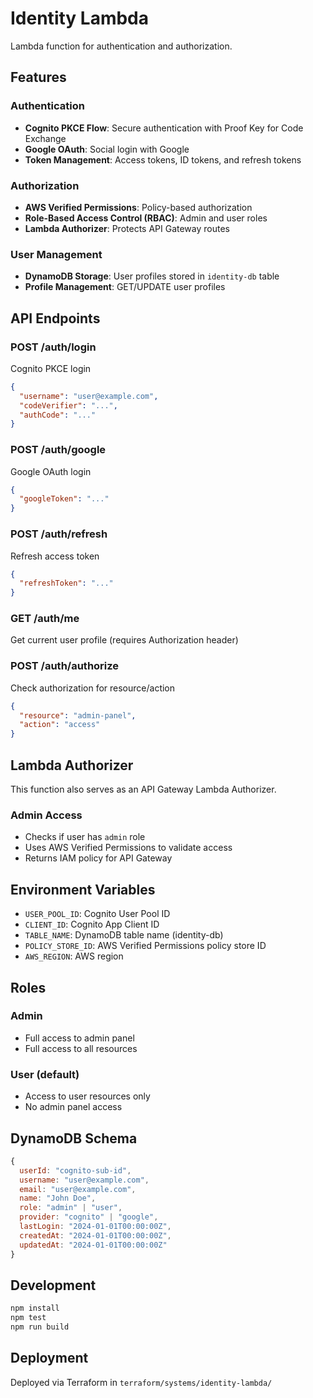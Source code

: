 # Identity Lambda

Lambda function for authentication and authorization.

## Features

### Authentication
- **Cognito PKCE Flow**: Secure authentication with Proof Key for Code Exchange
- **Google OAuth**: Social login with Google
- **Token Management**: Access tokens, ID tokens, and refresh tokens

### Authorization
- **AWS Verified Permissions**: Policy-based authorization
- **Role-Based Access Control (RBAC)**: Admin and user roles
- **Lambda Authorizer**: Protects API Gateway routes

### User Management
- **DynamoDB Storage**: User profiles stored in `identity-db` table
- **Profile Management**: GET/UPDATE user profiles

## API Endpoints

### POST /auth/login
Cognito PKCE login
```json
{
  "username": "user@example.com",
  "codeVerifier": "...",
  "authCode": "..."
}
```

### POST /auth/google
Google OAuth login
```json
{
  "googleToken": "..."
}
```

### POST /auth/refresh
Refresh access token
```json
{
  "refreshToken": "..."
}
```

### GET /auth/me
Get current user profile (requires Authorization header)

### POST /auth/authorize
Check authorization for resource/action
```json
{
  "resource": "admin-panel",
  "action": "access"
}
```

## Lambda Authorizer

This function also serves as an API Gateway Lambda Authorizer.

### Admin Access
- Checks if user has `admin` role
- Uses AWS Verified Permissions to validate access
- Returns IAM policy for API Gateway

## Environment Variables

- `USER_POOL_ID`: Cognito User Pool ID
- `CLIENT_ID`: Cognito App Client ID
- `TABLE_NAME`: DynamoDB table name (identity-db)
- `POLICY_STORE_ID`: AWS Verified Permissions policy store ID
- `AWS_REGION`: AWS region

## Roles

### Admin
- Full access to admin panel
- Full access to all resources

### User (default)
- Access to user resources only
- No admin panel access

## DynamoDB Schema

```javascript
{
  userId: "cognito-sub-id",
  username: "user@example.com",
  email: "user@example.com",
  name: "John Doe",
  role: "admin" | "user",
  provider: "cognito" | "google",
  lastLogin: "2024-01-01T00:00:00Z",
  createdAt: "2024-01-01T00:00:00Z",
  updatedAt: "2024-01-01T00:00:00Z"
}
```

## Development

```bash
npm install
npm test
npm run build
```

## Deployment

Deployed via Terraform in `terraform/systems/identity-lambda/`
